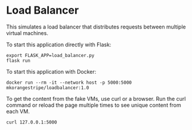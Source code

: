 # Load Balancer

This simulates a load balancer that distributes requests between multiple virtual machines.

To start this application directly with Flask:

```shell script
export FLASK_APP=load_balancer.py
flask run
```

To start this application with Docker:

```shell script
docker run --rm -it --network host -p 5000:5000 mkorangestripe/loadbalancer:1.0
```

To get the content from the fake VMs, use curl or a browser.  Run the curl command or reload the page multiple times to see unique content from each VM.

```shell script
curl 127.0.0.1:5000
```
